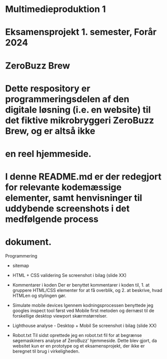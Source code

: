 # Multimedieproduktion 1
# Eksamensprojekt 1. semester, Forår 2024
# ZeroBuzz Brew

# Dette respository er programmeringsdelen af den digitale løsning (i.e. en website) til det fiktive mikrobryggeri ZeroBuzz Brew, og er altså ikke
# en reel hjemmeside.

# I denne README.md er der redegjort for relevante kodemæssige elementer, samt henvisninger til uddybende screenshots i det medfølgende process
# dokument.


Programmering

* sitemap


* HTML + CSS validering
    Se screenshot i bilag (slide XX)

* Kommentarer i koden
    Der er benyttet kommentarer i koden til, 1. at gruppere HTML/CSS elementer for at få overblik, og 2. at beskrive, hvad HTMLen og stylingen gør.

* Simulate mobile devices
    Igennem kodningsprocessen benyttede jeg googles inspect tool først ved Mobile first metoden og dernæst til de forskellige desktop viewport skærmstørrelser.

* Lighthouse analyse - Desktop + Mobil
    Se screenshot i bilag (slide XX)

* Robot.txt
    Til sidst oprettede jeg en robot.txt fil for at begrænse søgemaskiners analyse af ZeroBuzz' hjemmeside. Dette blev gjort, da websitet kun er en prototype og et eksamensprojekt, der ikke er beregnet til brug i virkeligheden.

